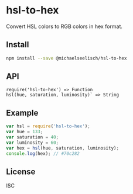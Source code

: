# hsl-to-hex

Convert HSL colors to RGB colors in hex format.

## Install 

```sh
npm install --save @michaelseelisch/hsl-to-hex
```
 
## API

```
require('hsl-to-hex') => Function
hsl(hue, saturation, luminosity)` => String
```

## Example

```js
var hsl = require('hsl-to-hex');
var hue = 133;
var saturation = 40;
var luminosity = 60;
var hex = hsl(hue, saturation, luminosity);
console.log(hex); // #70c282
```

## License

ISC
